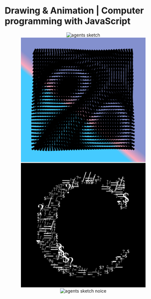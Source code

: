 # Drawing & Animation | Computer programming with JavaScript

<p align= "center">
  <img height= "400" src="https://github.com/Ca-byte/animation.js/blob/main/my-sketches/output/2021.10.26-16.57.36.gif" alt="agents sketch">
  <img height= "400" src="https://github.com/Ca-byte/animation.js/blob/main/my-sketches/output/04/0033.png" alt="agents sketch noice image">
  <img height= "400" src="https://github.com/Ca-byte/animation.js/blob/main/my-sketches/output/05/0020.png" alt="agents sketch noice image">
  <img height= "400" src="https://github.com/Ca-byte/animation.js/blob/main/my-sketches/output/04/2021.10.27-14.44.16.gif" alt="agents sketch noice">
</p>

<p float= "right">
  
</p>
